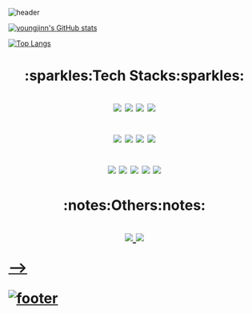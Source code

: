 ![header](https://capsule-render.vercel.app/api?type=waving&color=timeGradient&text=%20YoungJinn%20%20&height=200&fontSize=90)

[![youngjinn's GitHub stats](https://github-readme-stats.vercel.app/api?username=kimyoungjin98&count_private=true&custom_title=Youngjinn&nbsp;github&nbsp;&bg_color=30,92a8d1,f7cac9&title_color=fff&text_color=fff)](https://github.com/anuraghazra/github-readme-stats)

[![Top Langs](https://github-readme-stats.vercel.app/api/top-langs/?username=kimyoungjin98&layout=compact&custom_title=My&nbsp;Language&nbsp;&bg_color=30,f7cac9,92a8d1&title_color=fff&text_color=fff)](https://github.com/anuraghazra/github-readme-stats)

<!-- [![Top Stack](https://widget.realdeveloper.pro/api/top?stack=nestjs,angularjs,Typescript)](https://github.com/kimyoungjin98) -->

<h1><p align="center">:sparkles:Tech Stacks:sparkles:</p>
 
<p align="center"> 

 <img src="https://img.shields.io/badge/Typescript-3178C6?style=flat-square&logo=Typescript&logoColor=white"/> 
    <img src="https://img.shields.io/badge/JavaScript-F7DF1E?style=flat-square&logo=JavaScript&logoColor=white"/>
 <img src="https://img.shields.io/badge/Java-007396?style=flat-square&logo=Java&logoColor=white"/>
 <img src="https://img.shields.io/badge/Kotlin-7F52FF?style=flat-square&logo=Kotlin&logoColor=white"/>
 
  </p>
<p align="center">
   <img src="https://img.shields.io/badge/Spring-6DB33F?style=flat-square&logo=Spring&logoColor=white"/>
 <img src="https://img.shields.io/badge/Nestjs-E0234E?style=flat-square&logo=NestJs&logoColor=white"/>
  <img src="https://img.shields.io/badge/Angular-DD0031?style=flat-square&logo=Angular&logoColor=white"/> 
 <img src="https://img.shields.io/badge/React-61DAFB?style=flat-square&logo=React&logoColor=white"/> 
</p>
<p align="center"><img src="https://img.shields.io/badge/HTML5-E34F26?style=flat-square&logo=HTML5&logoColor=white"/> 
<img src="https://img.shields.io/badge/CSS3-1572B6?style=flat-square&logo=CSS3&logoColor=white"/>
 <img src="https://img.shields.io/badge/tailwindcss-06B6D4?style=flat-square&logo=tailwindcss&logoColor=white"/>
  <img src="https://img.shields.io/badge/MySQL-4479A1?style=flat-square&logo=MySQL&logoColor=white"/>
 <img src="https://img.shields.io/badge/Firebase-FFCA28?style=flat-square&logo=Firebase&logoColor=white"/>
</p>

<h1><p align="center">:notes:Others:notes:
  
  
  
 <p align="center">  
<a href="https://www.facebook.com/gyu250"><img src="https://img.shields.io/badge/facebook-1877f2?style=flat-square&logo=facebook&logoColor=white"/>
<a href="https://www.instagram.com/yj___98"><img src="https://img.shields.io/badge/Instagram-E4405F?style=flat-square&logo=Instagram&logoColor=white"/>
  </p> -->

![footer](https://capsule-render.vercel.app/api?section=footer&type=waving&color=gradient&text=%20)
 
  
  

